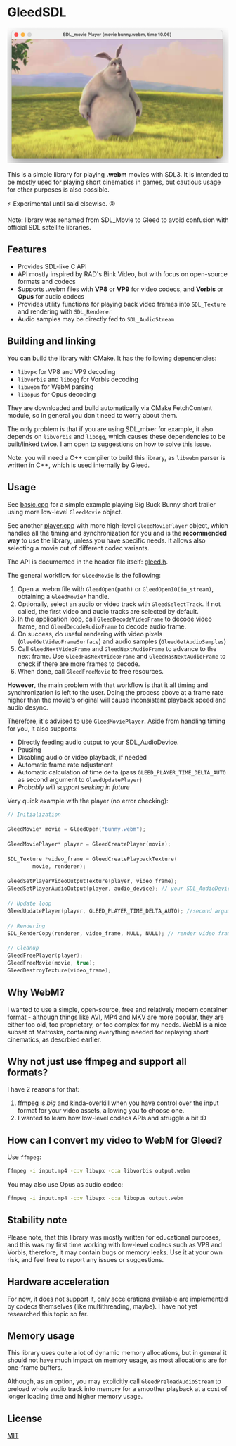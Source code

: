 # GleedSDL

![Screenshot of Bunny Demo](examples/bunny_screenshot.png)

This is a simple library for playing **.webm** movies with SDL3. It is intended to be mostly used for playing short cinematics in games, but cautious usage for other purposes is also possible.

⚡️ Experimental until said elsewise. 😜

Note: library was renamed from SDL_Movie to Gleed to avoid confusion with official SDL satellite libraries.

## Features

- Provides SDL-like C API
- API mostly inspired by RAD's Bink Video, but with focus on open-source formats and codecs
- Supports .webm files with **VP8** or **VP9** for video codecs, and **Vorbis** or **Opus** for audio codecs
- Provides utility functions for playing back video frames into `SDL_Texture` and rendering with `SDL_Renderer`
- Audio samples may be directly fed to `SDL_AudioStream`

## Building and linking

You can build the library with CMake. It has the following dependencies:

- `libvpx` for VP8 and VP9 decoding
- `libvorbis` and `libogg` for Vorbis decoding
- `libwebm` for WebM parsing
- `libopus` for Opus decoding

They are downloaded and build automatically via CMake FetchContent module, so in general you don't need to worry about them.

The only problem is that if you are using SDL_mixer for example, it also depends on `libvorbis` and `libogg`, which causes these dependencies to be built/linked twice. I am open to suggestions on how to solve this issue.

Note: you will need a C++ compiler to build this library, as `libwebm` parser is written in C++, which is used internally by Gleed.

## Usage

See [basic.cpp](examples/basic.cpp) for a simple example playing Big Buck Bunny short trailer using more low-level `GleedMovie` object.

See another [player.cpp](examples/player.cpp) with more high-level `GleedMoviePlayer` object, which handles all the timing and synchronization for you and is the **recommended way** to use the library, unless you have specific needs.
It allows also selecting a movie out of different codec variants.

The API is documented in the header file itself: [gleed.h](include/gleed.h).

The general workflow for `GleedMovie` is the following:

1. Open a .webm file with `GleedOpen(path)` or `GleedOpenIO(io_stream)`, obtaining a `GleedMovie*` handle.
2. Optionally, select an audio or video track with `GleedSelectTrack`. If not called, the first video and audio tracks are selected by default.
3. In the application loop, call `GleedDecodeVideoFrame` to decode video frame, and `GleedDecodeAudioFrame` to decode audio frame.
4. On success, do useful rendering with video pixels (`GleedGetVideoFrameSurface`) and audio samples (`GleedGetAudioSamples`)
5. Call `GleedNextVideoFrame` and `GleedNextAudioFrame` to advance to the next frame. Use `GleedHasNextVideoFrame` and `GleedHasNextAudioFrame` to check if there are more frames to decode.
6. When done, call `GleedFreeMovie` to free resources.

**However**, the main problem with that workflow is that it all timing and synchronization is left to the user. Doing the process above at a frame rate higher than the movie's original will cause inconsistent playback speed and audio desync.

Therefore, it's advised to use `GleedMoviePlayer`. Aside from handling timing for you, it also supports:

- Directly feeding audio output to your SDL_AudioDevice.
- Pausing
- Disabling audio or video playback, if needed
- Automatic frame rate adjustment
- Automatic calculation of time delta (pass `GLEED_PLAYER_TIME_DELTA_AUTO` as second argument to `GleedUpdatePlayer`)
- _Probably will support seeking in future_

Very quick example with the player (no error checking):

```cpp
// Initialization

GleedMovie* movie = GleedOpen("bunny.webm");

GleedMoviePlayer* player = GleedCreatePlayer(movie);

SDL_Texture *video_frame = GleedCreatePlaybackTexture(
        movie, renderer);

GleedSetPlayerVideoOutputTexture(player, video_frame);
GleedSetPlayerAudioOutput(player, audio_device); // your SDL_AudioDevice, already opened

// Update loop
GleedUpdatePlayer(player, GLEED_PLAYER_TIME_DELTA_AUTO); //second argument is time delta, you can provide your own

// Rendering
SDL_RenderCopy(renderer, video_frame, NULL, NULL); // render video frame

// Cleanup
GleedFreePlayer(player);
GleedFreeMovie(movie, true);
GleedDestroyTexture(video_frame);
```

## Why WebM?

I wanted to use a simple, open-source, free and relatively modern container format - although things like AVI, MP4 and MKV are more popular, they are either too old, too proprietary, or too complex for my needs. WebM is a nice subset of Matroska, containing everything needed for replaying short cinematics, as descrbied earlier.

## Why not just use ffmpeg and support all formats?

I have 2 reasons for that:

1. ffmpeg is _big_ and kinda-overkill when you have control over the input format for your video assets, allowing you to choose one.
2. I wanted to learn how low-level codecs APIs and struggle a bit :D

## How can I convert my video to WebM for Gleed?

Use `ffmpeg`:

```bash
ffmpeg -i input.mp4 -c:v libvpx -c:a libvorbis output.webm
```

You may also use Opus as audio codec:

```bash
ffmpeg -i input.mp4 -c:v libvpx -c:a libopus output.webm
```

## Stability note

Please note, that this library was mostly written for educational purposes, and this was my first time working with low-level codecs such as VP8 and Vorbis, therefore, it may contain bugs or memory leaks. Use it at your own risk, and feel free to report any issues or suggestions.

## Hardware acceleration

For now, it does not support it, only accelerations available are implemented by codecs themselves (like multithreading, maybe). I have not yet researched this topic so far.

## Memory usage

This library uses quite a lot of dynamic memory allocations, but in general it should not have much impact on memory usage, as most allocations are for one-frame buffers.

Although, as an option, you may explicitly call `GleedPreloadAudioStream` to preload whole audio track into memory for a smoother playback at a cost of longer loading time and higher memory usage.

## License

[MIT](LICENSE)
